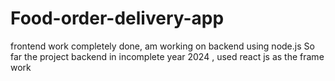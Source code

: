﻿# Food-order-delivery-app
frontend work completely done, am working on backend using node.js
So far the project backend  in incomplete year 2024 , 
used react js as the frame work

